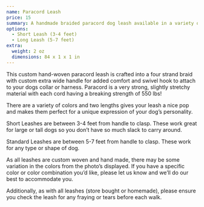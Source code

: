 ```yaml
---
name: Paracord Leash
price: 15
summary: A handmade braided paracord dog leash available in a variety of different colors!
options:
  - Short Leash (3-4 feet)
  - Long Leash (5-7 feet)
extra:
  weight: 2 oz
  dimensions: 84 x 1 x 1 in
---
```


This custom hand-woven paracord leash is crafted into a four strand braid with custom extra wide handle for added comfort and swivel hook to attach to your dogs collar or harness. Paracord is a very strong, slightly stretchy material with each cord having a breaking strength of 550 lbs!

There are a variety of colors and two lengths gives your leash a nice pop and makes them perfect for a unique expression of your dog’s personality.

Short Leashes are between 3-4 feet from handle to clasp. These work great for large or tall dogs so you don’t have so much slack to carry around.

Standard Leashes are between 5-7 feet from handle to clasp. These work for any type or shape of dog.

As all leashes are custom woven and hand made, there may be some variation in the colors from the photo’s displayed. If you have a specific color or color combination you’d like, please let us know and we’ll do our best to accommodate you.

Additionally, as with all leashes (store bought or homemade), please ensure you check the leash for any fraying or tears before each walk.